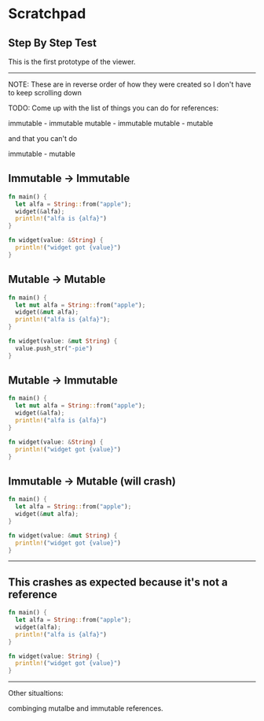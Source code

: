 # Scratchpad

## Step By Step Test

This is the first prototype of the viewer.

<script>
let alfa_step = 0;

const renderCode = (code, lines) => {
  document.createElement("div");
  console.log('here');
  // const loc = document.getElementById('source-code');
  const loc = window['source-code'];
  console.log(loc);
}


const alfa_code = `
fn main() {
  let mut alfa = String::from("apple");
  widget(&mut alfa);
  println!("alfa is {alfa}");
}

fn widget(thing: &mut String) {
  thing.push_str("pie");
}

/// Temp stuff below

fn widget() {

`.split("\n");

const alfa_lines = [
  [1, 5, 6, 13, 9], 
  [1, 2, 5, 6, 13, 9], 
  [1, 2, 3, 5, 6, 13, 9], 
  [1, 2, 3, 5, 6, 7, 9], 
  [1, 2, 3, 5, 6, 7, 8, 9], 
  [1, 2, 3, 4, 5, 6, 7, 8, 9], 
]

const alfa_text = [
  `<p>Start with empty <code>main</code> and <code>widget</code>
  functions</p>`,
  `<p>Create a mutable <code>alfa</code> varaible bound to 
  our <code>String</code></p>`,
  `<p>Add a call to the <code>widget</code> function using
  with a mutable reference to <code>alfa</code> as an argument.
  </p>`,
  `<p>Update the <code>widget</code> function to accept the
  mutable refernce and bind it to a local variable named
  <code>thing</code></p>`,
  `<p>Make an update to the refernce</p>`,
  `<p>Output the value of <code>alfa</code> to show it's changed<p>`
]



const goToPrevious = () => {
  if (alfa_step > 0) {
    alfa_step -= 1
    updateStepByStep(alfa_step)
  }
}

const goToNext = () => {
  console.log(`goToNext incoming alfa_step: ${alfa_step}`)
  if (alfa_step < alfa_lines.length - 1) {
    alfa_step += 1
    updateStepByStep(alfa_step)
  }
}

const updateStepByStep = () => {
  const outputLines = [];
  for (let line_id in alfa_lines[alfa_step]) {
    outputLines.push(alfa_code[alfa_lines[alfa_step][line_id]])
  }
  window.stepByStepCode.value = outputLines.join("\n")

  window.stepByStepText.innerHTML = alfa_text[alfa_step]

  if (alfa_step > 0) {
    window.previousButton.innerHTML = "Previous"
  } else {
    window.previousButton.innerHTML = "&nbsp;&nbsp;----&nbsp;&nbsp;"
  }
  if (alfa_step < alfa_lines.length - 1) {
    window.nextButton.innerHTML = "Next"
  } else {
    window.nextButton.innerHTML = "&nbsp;--&nbsp;"
  }
}

const updateFromIndividualButton = (event) => {
  const indexToSwitchTo = parseInt(event.target.id.split("--")[1])
  console.log(indexToSwitchTo)
  alfa_step = indexToSwitchTo
  updateStepByStep()
}

const setupStepByStep = () => {

  const stepByStepButtonRowEl = document.createElement("div")

  const previousStepButtonEl = document.createElement('button')
  previousStepButtonEl.innerHTML = "&nbsp;&nbsp;&nbsp;--&nbsp;&nbsp;&nbsp;"
  previousStepButtonEl.id = "previousButton"
  stepByStepButtonRowEl.append(previousStepButtonEl)


  //stepByStepButtonEl.innerHTML = `<button id="previousButton">&nbsp;&nbsp;----&nbsp;&nbsp;</button>
  //<button id="nextButton">Next</button>`

  // const individualButtonRowEl = document.createElement("div")

  for (let i=0; i<alfa_lines.length; i ++) {
    const individualButtonEl = document.createElement("button")
    individualButtonEl.innerHTML = i + 1
    individualButtonEl.id = `individualStep--${i}`
    stepByStepButtonRowEl.append(individualButtonEl)
    individualButtonEl.addEventListener("click", updateFromIndividualButton)
  }

  const nextStepButtonEl = document.createElement('button')
  nextStepButtonEl.innerHTML = "Next"
  nextStepButtonEl.id = "nextButton"
  stepByStepButtonRowEl.append(nextStepButtonEl)

  const outputLines = [];
  for (let indx in alfa_lines[0]) {
    outputLines.push(alfa_code[alfa_lines[0][indx]])
  }

  const stepByStepCodeEl = document.createElement("textarea")
  stepByStepCodeEl.id = `stepByStepCode`
  stepByStepCodeEl.cols = 70
  stepByStepCodeEl.value = outputLines.join("\n");


  const stepByStepTextEl = document.createElement("div")
  stepByStepTextEl.id = "stepByStepText"
  stepByStepTextEl.innerHTML = alfa_text[0]

  window["stepByStepDiv"].append(stepByStepCodeEl);
  window["stepByStepDiv"].append(stepByStepTextEl);
  window["stepByStepDiv"].append(stepByStepButtonRowEl);
  // window["stepByStepDiv"].append(individualButtonRowEl);
   window["previousButton"].addEventListener("click", goToPrevious)
   window["nextButton"].addEventListener("click", goToNext)
   setStepByStepCodeRowCount()
}

const setStepByStepCodeRowCount = () => {
  window.stepByStepCode.rows = 1
  for (let lineIndex in alfa_lines) {
    if (window.stepByStepCode.rows < alfa_lines[lineIndex].length) {
      window.stepByStepCode.rows = alfa_lines[lineIndex].length
    }
  }
}

document.addEventListener("DOMContentLoaded", setupStepByStep);

</script>

<div id="stepByStepDiv"></div>

---

NOTE: These are in reverse order of how they were
created so I don't have to keep scrolling down

TODO: Come up with the list of things you can do
for references:

immutable - immutable
mutable - immutable
mutable - mutable

and that you can't do

immutable - mutable

## Immutable -> Immutable

```rust
fn main() {
  let alfa = String::from("apple");
  widget(&alfa);
  println!("alfa is {alfa}")
}

fn widget(value: &String) {
  println!("widget got {value}")
}
```

## Mutable -> Mutable

```rust
fn main() {
  let mut alfa = String::from("apple");
  widget(&mut alfa);
  println!("alfa is {alfa}");
}

fn widget(value: &mut String) {
  value.push_str("-pie")
}
```

## Mutable -> Immutable

```rust
fn main() {
  let mut alfa = String::from("apple");
  widget(&alfa);
  println!("alfa is {alfa}")
}

fn widget(value: &String) {
  println!("widget got {value}")
}
```

## Immutable -> Mutable (will crash)

```rust
fn main() {
  let alfa = String::from("apple");
  widget(&mut alfa);
}

fn widget(value: &mut String) {
  println!("widget got {value}")
}
```

---

## This crashes as expected because it's not a reference

```rust
fn main() {
  let alfa = String::from("apple");
  widget(alfa);
  println!("alfa is {alfa}")
}

fn widget(value: String) {
  println!("widget got {value}")
}
```

---

Other situaltions:

combinging mutalbe and immutable
references.
